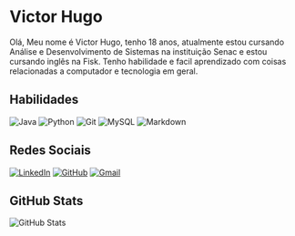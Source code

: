 # Victor Hugo
Olá, Meu nome é Victor Hugo, tenho 18 anos, atualmente estou cursando Análise e Desenvolvimento de Sistemas na instituição Senac e estou cursando inglês na Fisk.
Tenho habilidade e facil aprendizado com coisas relacionadas a computador e tecnologia em geral.

## Habilidades
![Java](https://img.shields.io/badge/java-%23ED8B00.svg?style=for-the-badge&logo=openjdk&logoColor=white) ![Python](https://img.shields.io/badge/python-3670A0?style=for-the-badge&logo=python&logoColor=ffdd54)
 ![Git](https://img.shields.io/badge/GIT-E44C30?style=for-the-badge&logo=git&logoColor=white) ![MySQL](https://img.shields.io/badge/MySQL-00000F?style=for-the-badge&logo=mysql&logoColor=white) ![Markdown](https://img.shields.io/badge/Markdown-000?style=for-the-badge&logo=markdown) 
## Redes Sociais
[![LinkedIn](https://img.shields.io/badge/LinkedIn-0077B5?style=for-the-badge&logo=linkedin&logoColor=white)](https://www.linkedin.com/in/victor-hugo-pires-4542462a4/) [![GitHub](https://img.shields.io/badge/GitHub-100000?style=for-the-badge&logo=github&logoColor=white)](https://github.com/DevVictorH)
[![Gmail](https://img.shields.io/badge/Gmail-D14836?style=for-the-badge&logo=gmail&logoColor=white)](victorvilto@gmail.com)

## GitHub Stats
![GitHub Stats](https://github-readme-stats.vercel.app/api?username=DevVictorH&theme=transparent&bg_color=000&border_color=30A3DC&show_icons=true&icon_color=30A3DC&title_color=E94D5F&text_color=FFF)

